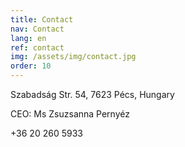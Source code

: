 ```yaml
---
title: Contact
nav: Contact
lang: en
ref: contact
img: /assets/img/contact.jpg
order: 10
---
```


Szabadság Str. 54, 7623 Pécs, Hungary

CEO: Ms Zsuzsanna Pernyéz

+36 20 260 5933
